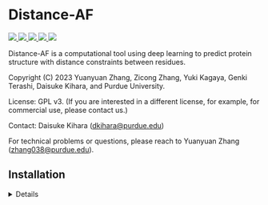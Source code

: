 # Distance-AF

<a href="https://github.com/marktext/marktext/releases/latest">
   <img src="https://img.shields.io/badge/DistanceAF-v1.0.0-green">
   <img src="https://img.shields.io/badge/platform-Linux%20%7C%20Mac%20-green">
   <img src="https://img.shields.io/badge/Language-python3-green">
   <img src="https://img.shields.io/badge/dependencies-tested-green">
   <img src="https://img.shields.io/badge/licence-GNU-green">
</a>  

Distance-AF is a computational tool using deep learning to predict protein structure with distance constraints between residues.  

Copyright (C) 2023 Yuanyuan Zhang, Zicong Zhang, Yuki Kagaya, Genki Terashi, Daisuke Kihara, and Purdue University. 

License: GPL v3. (If you are interested in a different license, for example, for commercial use, please contact us.) 

Contact: Daisuke Kihara (dkihara@purdue.edu)

For technical problems or questions, please reach to Yuanyuan Zhang (zhang038@purdue.edu).

## Installation
<details>

### System Requirements
CPU: >=8 cores <br>
Memory (RAM): >=50Gb. For fasta sequence than 3,000 residues, memory space should be higher than 200GB if the sequence is provided. <br>
GPU: any GPU supports CUDA with at least 12GB memory. <br>
GPU is required for Distance-AF and no CPU version is available for Distance-AF since it is too slow.

## Pre-required software
### Required 
Python 3 : https://www.python.org/downloads/     
### Optional
Pymol (for map visualization): https://pymol.org/2/    
Chimera (for map visualization): https://www.cgl.ucsf.edu/chimera/download.html  

## Environment set up  
### 1. [`Install git`](https://git-scm.com/book/en/v2/Getting-Started-Installing-Git) 
### 2. Clone the repository in your computer 
```
git clone  https://github.itap.purdue.edu/kiharalab/Distance-AF.git && cd Distance-AF
```
### 3. Build dependencies.   
You have two options to install dependency on your computer:
#### 3.2 Install with anaconda (Recommended)
##### 3.2.1 [`install anaconda`](https://www.anaconda.com/download). 
##### 3.2.2 Install dependency in command line
Make sure you are in the CryoREAD directory and then run 
```
conda env create -f environment.yml
```
Each time when you want to run this software, simply activate the environment by
```
conda activate dist-af
conda deactivate(If you want to exit) 
```



## Usage
   
```
python3 main.py --device_id=1
```

